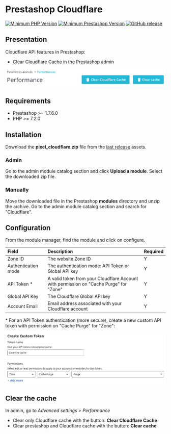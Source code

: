 # Prestashop Cloudflare

[![Minimum PHP Version](https://img.shields.io/badge/php-%3E%3D%207.2-green)](https://php.net/)
[![Minimum Prestashop Version](https://img.shields.io/badge/prestashop-%3E%3D%201.7.6.0-green)](https://www.prestashop.com)
[![GitHub release](https://img.shields.io/github/v/release/Pixel-Open/prestashop-cloudflare)](https://github.com/Pixel-Open/prestashop-cloudflare/releases)

## Presentation

Cloudflare API features in Prestashop:

- Clear Cloudflare Cache in the Prestashop admin

![Flush Cloudflare Cache](screenshot.png)

## Requirements

- Prestashop >= 1.7.6.0
- PHP >= 7.2.0

## Installation

Download the **pixel_cloudflare.zip** file from the [last release](https://github.com/Pixel-Open/prestashop-cloudflare/releases/latest) assets.

### Admin

Go to the admin module catalog section and click **Upload a module**. Select the downloaded zip file.

### Manually

Move the downloaded file in the Prestashop **modules** directory and unzip the archive. Go to the admin module catalog section and search for "Cloudflare".

## Configuration

From the module manager, find the module and click on configure.

| Field               | Description                                                                            | Required |
|:--------------------|:---------------------------------------------------------------------------------------|----------|
| Zone ID             | The website Zone ID                                                                    | Y        |
| Authentication mode | The authentication mode: API Token or Global API key                                   | Y        |
| API Token *         | A valid token from your Cloudflare Account with permission on "Cache Purge" for "Zone" | Y        |
| Global API Key      | The Cloudflare Global API key                                                          | Y        |
| Account Email       | Email address associated with your Cloudflare account                                  | Y        |

\* For an API Token authentication (more secure), create a new custom API token with permission on "Cache Purge" for "Zone":

![Flush Cloudflare Cache](token.png)

## Clear the cache

In admin, go to *Advanced settings > Performance*

- Clear only Cloudflare cache with the button: **Clear Cloudflare Cache**
- Clear prestashop and Cloudflare cache with the button: **Clear cache**